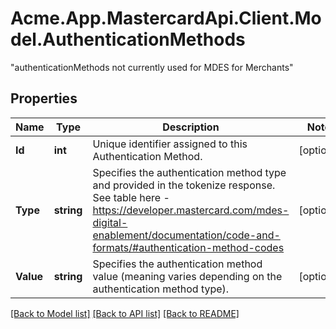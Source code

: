 # Acme.App.MastercardApi.Client.Model.AuthenticationMethods
\"authenticationMethods not currently used for MDES for Merchants\" 

## Properties

Name | Type | Description | Notes
------------ | ------------- | ------------- | -------------
**Id** | **int** | Unique identifier assigned to this Authentication Method.  | [optional] 
**Type** | **string** | Specifies the authentication method type and provided in the tokenize response.  See table here - https://developer.mastercard.com/mdes-digital-enablement/documentation/code-and-formats/#authentication-method-codes  | [optional] 
**Value** | **string** | Specifies the authentication method value (meaning varies depending on the authentication method type).  | [optional] 

[[Back to Model list]](../README.md#documentation-for-models) [[Back to API list]](../README.md#documentation-for-api-endpoints) [[Back to README]](../README.md)

